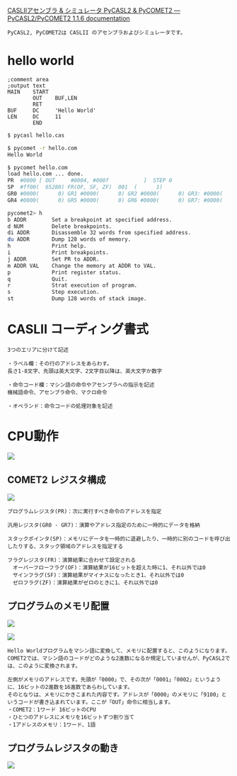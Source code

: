 [CASLIIアセンブラ & シミュレータ PyCASL2 & PyCOMET2 — PyCASL2/PyCOMET2 1.1.6 documentation](http://www.image.med.osaka-u.ac.jp/member/nakamoto/pycasl2/index.html)

```
PyCASL2, PyCOMET2は CASLII のアセンブラおよびシミュレータです。
```

# hello world

```cas
;comment area
;output text
MAIN    START
        OUT    BUF,LEN
        RET
BUF     DC     'Hello World'
LEN     DC     11
        END
```

```sh
$ pycasl hello.cas

$ pycomet -r hello.com
Hello World

$ pycomet hello.com
load hello.com ... done.
PR  #0000 [ OUT     #0004, #000f           ]  STEP 0
SP  #ff00(  65280) FR(OF, SF, ZF)  001  (      1)
GR0 #0000(      0) GR1 #0000(      0) GR2 #0000(      0) GR3: #0000(      0)
GR4 #0000(      0) GR5 #0000(      0) GR6 #0000(      0) GR7: #0000(      0)

pycomet2> h
b ADDR        Set a breakpoint at specified address.
d NUM         Delete breakpoints.
di ADDR       Disassemble 32 words from specified address.
du ADDR       Dump 128 words of memory.
h             Print help.
i             Print breakpoints.
j ADDR        Set PR to ADDR.
m ADDR VAL    Change the memory at ADDR to VAL.
p             Print register status.
q             Quit.
r             Strat execution of program.
s             Step execution.
st            Dump 128 words of stack image.


```

# CASLII コーディング書式

```
3つのエリアに分けて記述

・ラベル欄：その行のアドレスをあらわす。
長さ1-8文字、先頭は英大文字、2文字目以降は、英大文字か数字

・命令コード欄：マシン語の命令やアセンブラへの指示を記述
機械語命令、アセンブラ命令、マクロ命令

・オペランド：命令コードの処理対象を記述
```

# CPU動作

![](https://i.gyazo.com/bcb761e81cdfe123820340b3f15b4698.jpg)

## COMET2 レジスタ構成

![](https://i.gyazo.com/5ff66553c72400c6a7f59b5c54a7d4f4.jpg)

```
プログラムレジスタ(PR)：次に実行すべき命令のアドレスを指定

汎用レジスタ(GR0 - GR7)：演算やアドレス指定のために一時的にデータを格納

スタックポインタ(SP)：メモリにデータを一時的に退避したり、一時的に別のコードを呼び出したりする、スタック領域のアドレスを指定する

フラグレジスタ(FR)：演算結果に合わせて設定される
　オーバーフローフラグ(OF)：演算結果が16ビットを超えた時に1、それ以外では0
　サインフラグ(SF)：演算結果がマイナスになったとき1、それ以外では0
　ゼロフラグ(ZF)：演算結果がゼロのときに1、それ以外では0
```

## プログラムのメモリ配置

![](https://i.gyazo.com/501534f083391b85803b75eba09e832f.jpg)

![](https://i.gyazo.com/4249e95b2deabd12a3e315fd1dd48e23.png)

```
Hello Worldプログラムをマシン語に変換して、メモリに配置すると、このようになります。
COMET2では、マシン語のコードがどのような2進数になるか規定していませんが、PyCASL2では、このように変換されます。

左側がメモリのアドレスです。先頭が「0000」で、その次が「0001」「0002」というように、16ビットの2進数を16進数であらわしています。
そのとなりは、メモリにかきこまれた内容です。アドレスが「0000」のメモリに「9100」というコードが書き込まれています。ここが「OUT」命令に相当します。
・COMET2：1ワード 16ビットのCPU
・ひとつのアドレスにメモリを16ビットずつ割り当て
・1アドレスのメモリ：1ワード、1語
```


## プログラムレジスタの動き

![](https://i.gyazo.com/4048731da83db88b26e7f0231498ea38.jpg)
